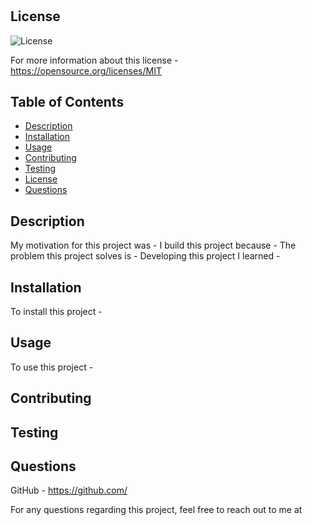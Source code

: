 
  # 

  ## License 
  ![License](https://img.shields.io/badge/License-MIT-yellow.svg)
 
  For more information about this license - <https://opensource.org/licenses/MIT> 

  ## Table of Contents
  - [Description](#description)
  - [Installation](#installation)
  - [Usage](#usage)
  - [Contributing](#contributing)
  - [Testing](#testing)
  - [License](#license)
  - [Questions](#questions)

  ## Description

  My motivation for this project was - 
  I build this project because - 
  The problem this project solves is - 
  Developing this project I learned - 

  ## Installation

  To install this project - 

  ## Usage

  To use this project - 

  ## Contributing

  

  ## Testing

  ## Questions

  

  GitHub - https://github.com/ 

  For any questions regarding this project, feel free to reach out to me at  
  